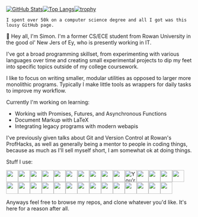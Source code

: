 [![GitHub Stats](https://github-readme-stats.vercel.app/api?username=sthurston99&bg_color=303446&text_color=c6d0f5&icon_color=ca9ee6&title_color=81c8be)](https://github.com/anuraghazra/github-readme-stats)[![Top Langs](https://github-readme-stats.vercel.app/api/top-langs/?username=sthurston99&layout=compact&bg_color=303446&text_color=c6d0f5&icon_color=ca9ee6&title_color=81c8be)](https://github.com/anuraghazra/github-readme-stats)[![trophy](https://github-profile-trophy.vercel.app/?username=sthurston99)](https://github.com/ryo-ma/github-profile-trophy)

`I spent over 50k on a computer science degree and all I got was this lousy GitHub page.`

👋 Hey all, I'm Simon. I'm a former CS/ECE student from Rowan University in the good ol' New Jers of Ey, who is presently working in IT.

I've got a broad programming skillset, from experimenting with various languages over time and creating small experimental projects to dip my feet into specific topics outside of my college coursework.

I like to focus on writing smaller, modular utilities as opposed to larger more monolithic programs. Typically I make little tools as wrappers for daily tasks to improve my workflow.

Currently I'm working on learning:
- Working with Promises, Futures, and Asynchronous Functions
- Document Markup with LaTeX
- Integrating legacy programs with modern webapis

I've previously given talks about Git and Version Control at Rowan's ProfHacks, as well as generally being a mentor to people in coding things, because as much as I'll sell myself short, I am somewhat ok at doing things.

Stuff I use:

<a href="https://archlinux.org/"><img height="32" width="32" src="https://cdn.simpleicons.org/archlinux" /></a><a href="https://autohotkey.com"><img height="32" width="32" src="https://cdn.simpleicons.org/autohotkey" /></a><a href="https://bitwarden.com"><img height="32" width="32" src="https://cdn.simpleicons.org/bitwarden" /></a><img height="32" width="32" src="https://cdn.simpleicons.org/c" /><img height="32" width="32" src="https://cdn.simpleicons.org/cplusplus" /><a href="https://darkreader.org/"><img height="32" width="32" src="https://cdn.simpleicons.org/darkreader" /></a><a href="https://duckduckgo.com/"><img height="32" width="32" src="https://cdn.simpleicons.org/duckduckgo" /></a><img height="32" width="32" src="https://cdn.simpleicons.org/dungeonsanddragons" /><a href="https://www.mozilla.org/en-US/firefox/new/"><img height="32" width="32" src="https://cdn.simpleicons.org/firefoxbrowser" /></a><img height="32" width="32" src="https://cdn.simpleicons.org/git" /><img height="32" width="32" src="https://cdn.simpleicons.org/github" alt="You're already here, silly!" /><a href="https://gnu.org/"><img height="32" width="32" src="https://cdn.simpleicons.org/gnu" /></a><a href="https://gnu.org/software/bash/"><img height="32" width="32" src="https://cdn.simpleicons.org/gnubash" /></a><a href="https://ieee.org/"><img height="32" width="32" src="https://cdn.simpleicons.org/ieee" /></a><a href="https://latex-project.org"><img height="32" width="32" src="https://cdn.simpleicons.org/LaTeX" /></a><a href="https://libreoffice.org/"><img height="32" width="32" src="https://cdn.simpleicons.org/libreoffice" /></a><a href="https://notion.so/"><img height="32" width="32" src="https://cdn.simpleicons.org/notion" /></a><a href="https://openwrt.org/"><img height="32" width="32" src="https://cdn.simpleicons.org/openwrt" /></a><a href="https://aka.ms/pwsh"><img height="32" width="32" src="https://cdn.simpleicons.org/powershell" /></a><a href="https://protonmail.com"><img height="32" width="32" src="https://cdn.simpleicons.org/protonmail" /></a><a href="https://protonvpn.com/"><img height="32" width="32" src="https://cdn.simpleicons.org/protonvpn" /></a><a href="https://python.org"><img height="32" width="32" src="https://cdn.simpleicons.org/python" /></a><a href="https://raspberrypi.com"><img height="32" width="32" src="https://cdn.simpleicons.org/raspberrypi" /></a><a href="https://rust-lang.org"><img height="32" width="32" src="https://cdn.simpleicons.org/rust" /></a><a href="https://www.thinkwiki.org/wiki/Category:X60"><img height="32" width="32" src="https://cdn.simpleicons.org/thinkpad" /></a><a href="https://github.com/gorhill/uBlock"><img height="32" width="32" src="https://cdn.simpleicons.org/ublockorigin" /></a><a href="https://vim.org"><img height="32" width="32" src="https://cdn.simpleicons.org/vim" /></a><a href="https://github.com/VSCodium/vscodium"><img height="32" width="32" src="https://cdn.simpleicons.org/vscodium" /></a><a href="https://github.com/Microsoft/Terminal"><img height="32" width="32" src="https://cdn.simpleicons.org/windowsterminal" /></a>

Anyways feel free to browse my repos, and clone whatever you'd like. It's here for a reason after all.